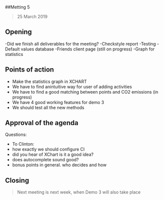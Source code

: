 ##Metting 5

>25 March 2019


## Opening


-Did we finish all deliverables for the meeting?
-Checkstyle report
-Testing
-Default values database
-Friends client page (still on progress)
-Graph for statistics


## Points of action


- Make the statistics graph in XCHART
- We have to find anintuitive way for user of adding activities
- We have to find a good matching between points and CO2 emissions (in progress)
- We have 4 good working features for demo 3
- We should test all the new methods

## Approval of the agenda

Questions:

- To Clinton:
- how exactly we should configure CI
- did you hear of XChart is it a good idea?
- does autocomplete sound good?
- bonus points in general. who decides and how

## Closing
> Next meeting is next week, when Demo 3 will also take place


